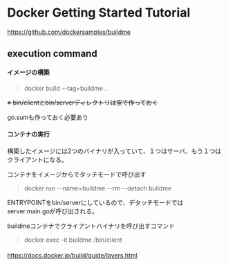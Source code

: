 # Docker Getting Started Tutorial

https://github.com/dockersamples/buildme

## execution command

#### イメージの構築
> docker build --tag=buildme .

~~※ bin/clientとbin/serverディレクトリは空で作っておく~~

go.sumも作っておく必要あり

#### コンテナの実行
構築したイメージには2つのバイナリが入っていて、１つはサーバ、もう１つはクライアントになる。

コンテナをイメージからでタッチモードで呼び出す
> docker run --name=buildme --rm --detach buildme

ENTRYPOINTをbin/serverにしているので、デタッチモードではserver.main.goが呼び出される。

buildmeコンテナでクライアントバイナリを呼び出すコマンド
> docker exec -it buildme /bin/client

####
https://docs.docker.jp/build/guide/layers.html